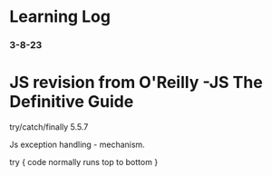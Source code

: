 # Learning Log

### 3-8-23


# JS revision from O'Reilly -JS The Definitive Guide 


try/catch/finally 5.5.7

Js exception handling - mechanism.

try {
    code normally runs top to bottom
}
